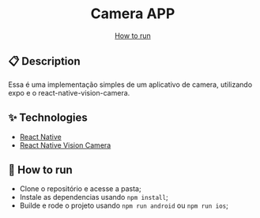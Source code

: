 <h1 align="center">Camera APP</h1>

<p align="center">
  <a href="#-How-to-run">How to run</a>
</p>

## 📋 Description

Essa é uma implementação simples de um aplicativo de camera, utilizando expo e o react-native-vision-camera.


## ✨ Technologies

- [React Native](https://reactnative.dev/)
- [React Native Vision Camera](https://mrousavy.com/react-native-vision-camera/)

## 🚀 How to run

- Clone o repositório e acesse a pasta;
- Instale as dependencias usando `npm install`;
- Builde e rode o projeto usando `npm run android` ou `npm run ios`;
